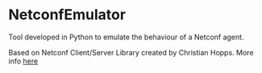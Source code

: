 # NetconfEmulator
Tool developed in Python to emulate the behaviour of a Netconf agent.

Based on Netconf Client/Server Library created by Christian Hopps. More info [here](https://github.com/choppsv1/netconf)
